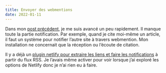 ```yaml
---
title: Envoyer des webmentions
date: 2022-01-11
---
```


Dans mon [post précédent](https://11d.im/yo/20220111122128/), je me suis avancé un peu rapidement. Il manque toute la partie notification. Par exemple, quand je cite moi-même un article, il faut un système pour notifier l’autre site à travers webmention. Mon installation ne concernait que la réception ou l’écoute de citation.

Il y a déjà un [plugin netlify pour extraire les liens et faire les notifications](https://github.com/CodeFoodPixels/netlify-plugin-webmentions) à partir du flux RSS. Je l’avais même activer pour voir lorsque j’ai exploré les options de Netlify donc je n’ai rien eu à faire.

